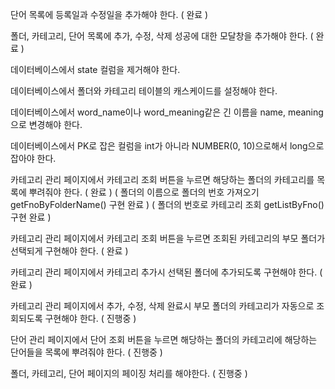 단어 목록에 등록일과 수정일을 추가해야 한다. ( 완료 )

폴더, 카테고리, 단어 목록에 추가, 수정, 삭제 성공에 대한 모달창을 추가해야 한다.  ( 완료 )

데이터베이스에서 state 컬럼을 제거해야 한다.

데이터베이스에서 폴더와 카테고리 테이블의 캐스케이드를 설정해야 한다.

데이터베이스에서 word_name이나 word_meaning같은 긴 이름을 name, meaning으로 변경해야 한다.

데이터베이스에서 PK로 잡은 컬럼을 int가 아니라 NUMBER(0, 10)으로해서 long으로 잡아야 한다.

카테고리 관리 페이지에서 카테고리 조회 버튼을 누르면 해당하는 폴더의 카테고리를 목록에 뿌려줘야 한다. ( 완료 )
( 폴더의 이름으로 폴더의 번호 가져오기 getFnoByFolderName() 구현 완료 )
( 폴더의 번호로 카테고리 조회 getListByFno() 구현 완료 )

카테고리 관리 페이지에서 카테고리 조회 버튼을 누르면 조회된 카테고리의 부모 폴더가 선택되게 구현해야 한다. ( 완료 )

카테고리 관리 페이지에서 카테고리 추가시 선택된 폴더에 추가되도록 구현해야 한다. ( 완료 )

카테고리 관리 페이지에서 추가, 수정, 삭제 완료시 부모 폴더의 카테고리가 자동으로 조회되도록 구현해야 한다. ( 진행중 )

단어 관리 페이지에서 단어 조회 버튼을 누르면 해당하는 폴더의 카테고리에 해당하는 단어들을 목록에 뿌려줘야 한다. ( 진행중 )

폴더, 카테고리, 단어 페이지의 페이징 처리를 해야한다. ( 진행중 )
